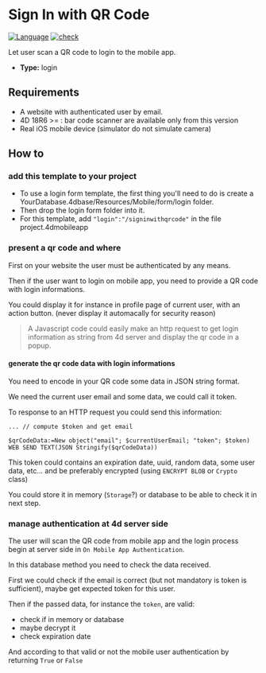 # Sign In with QR Code

[![Language][swift-shield]][swift-url]
[![check][check-shield]][check-url]

Let user scan a QR code to login to the mobile app.

* **Type:** login

## Requirements

* A website with authenticated user by email.
* 4D 18R6 >= : bar code scanner are available only from this version
* Real iOS mobile device (simulator do not simulate camera)

## How to

### add this template to your project

* To use a login form template, the first thing you'll need to do is create a YourDatabase.4dbase/Resources/Mobile/form/login folder.
* Then drop the login form folder into it.
* For this template, add `"login":"/signinwithqrcode"` in the file project.4dmobileapp

### present a qr code and where

First on your website the user must be authenticated by any means.

Then if the user want to login on mobile app, you need to provide a QR code with login informations.

You could display it for instance in profile page of current user, with an action button.
(never display it automacally for security reason)

> A Javascript code could easily make an http request to get login information as string from 4d server and display the qr code in a popup.

#### generate the qr code data with login informations

You need to encode in your QR code some data in JSON string format.

We need the current user email and some data, we could call it token.

To response to an HTTP request you could send this information:

```4d
... // compute $token and get email

$qrCodeData:=New object("email"; $currentUserEmail; "token"; $token)
WEB SEND TEXT(JSON Stringify($qrCodeData))
```

This token could contains an expiration date, uuid, random data, some user data, etc...
and be preferably encrypted (using `ENCRYPT BLOB` or `Crypto` class)

You could store it in memory (`Storage`?) or database to be able to check it in next step.

### manage authentication at 4d server side

The user will scan the QR code from mobile app and the login process begin at server side in `On Mobile App Authentication`.

In this database method you need to check the data received.

First we could check if the email is correct (but not mandatory is token is sufficient), maybe get expected token for this user.

Then if the passed data, for instance the `token`, are valid:

* check if in memory or database
* maybe decrypt it
* check expiration date

And according to that valid or not the mobile user authentication by returning `True` or `False`

<!-- MARKDOWN LINKS & IMAGES -->
<!-- https://www.markdownguide.org/basic-syntax/#reference-style-links -->
[swift-shield]: http://img.shields.io/badge/language-swift-orange.svg?style=flat
[swift-url]: https://developer.apple.com/swift/
[check-shield]: https://github.com/4d-for-ios/4d-for-ios-form-login-SignInWithQRCode/workflows/check/badge.svg
[check-url]: https://github.com/4d-for-ios/4d-for-ios-form-login-SignInWithQRCode/actions?workflow=check
